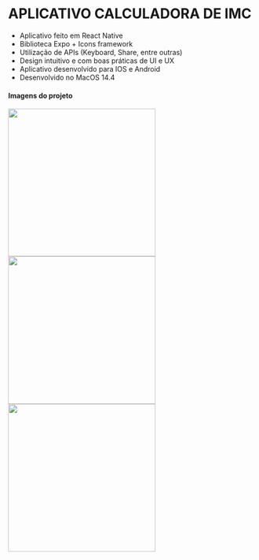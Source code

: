 # APLICATIVO CALCULADORA DE IMC

> 

- Aplicativo feito em React Native
- Biblioteca Expo + Icons framework
- Utilização de APIs (Keyboard, Share, entre outras)
- Design intuitivo e com boas práticas de UI e UX
- Aplicativo desenvolvido para IOS e Android
- Desenvolvido no MacOS 14.4

>

#### Imagens do projeto
<img width="300px" src="https://github.com/herbertribeiro19/ImcCode/assets/84207944/3d4ca901-2801-4946-a270-161e70e6dacb">
<img width="300px" src="https://github.com/herbertribeiro19/ImcCode/assets/84207944/35856567-b344-467a-922f-78980c796370">
<img width="300px" src="https://github.com/herbertribeiro19/ImcCode/assets/84207944/59e4c185-8f9d-459d-9092-e3d25721c8ce">
